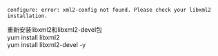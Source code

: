 `configure: error: xml2-config not found. Please check your libxml2 installation.`

重新安装libxml2和libxml2-devel包  
yum install libxml2  
yum install libxml2-devel -y  
